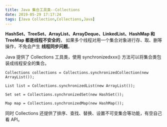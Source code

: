 ```yaml
---
title: Java 集合工具类--Collections
date: 2019-05-29 17:17:24
tags: [Java Collection,Collections,Java]
---
```


**HashSet、TreeSet、ArrayList、ArrayDeque、LinkedList、HashMap 和 TreeMap 都是线程不安全的**，
如果多个线程对用一个集合对象进行存、取、删等操作，不免会产生 **线程同步问题**。

Java 提供了 Collections 工具类，使用 synchronizedxxx()  方法可以将集合类包装成线程安全的集合。

```
Collections collections = Collections.synchronizedCollection(new ArrayList());

List list = Collections.synchronizedList(new ArrayList());

Set set = Collections.synchronizedSet(new HashSet());

Map map = Collections.synchronizedMap(new HashMap());
```
同时 Collections 还提供了排序、查找、替换、设置不可变集合等功能，有空自己看 API。